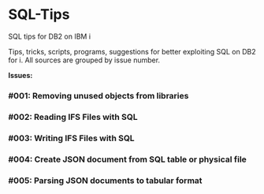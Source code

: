 # SQL-Tips
SQL tips for DB2 on IBM i 

Tips, tricks, scripts, programs, suggestions for better exploiting SQL on DB2 for i. All sources are grouped by issue number.

**Issues:**
### #001: Removing unused objects from libraries
### #002: Reading IFS Files with SQL
### #003: Writing IFS Files with SQL
### #004: Create JSON document from SQL table or physical file
### #005: Parsing JSON documents to tabular format
